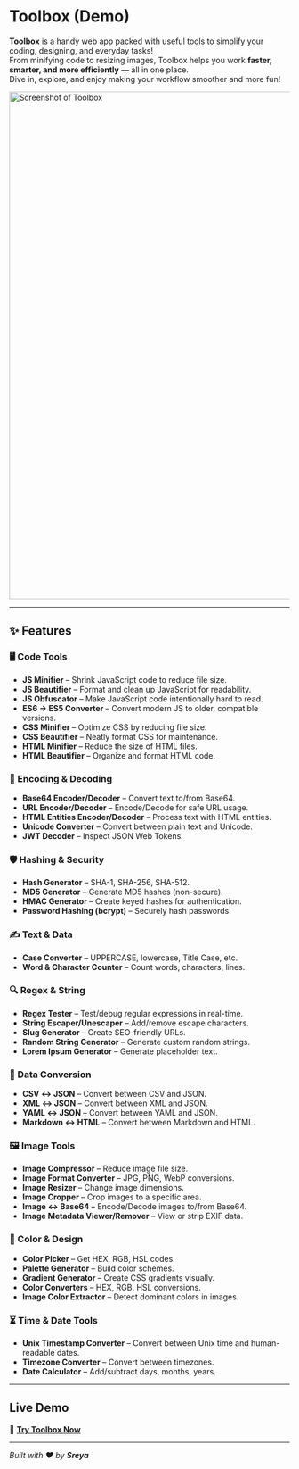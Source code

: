 # Toolbox (Demo)

**Toolbox** is a handy web app packed with useful tools to simplify your coding, designing, and everyday tasks!  
From minifying code to resizing images, Toolbox helps you work **faster, smarter, and more efficiently** — all in one place.  
Dive in, explore, and enjoy making your workflow smoother and more fun!  

<img width="1917" height="910" alt="Screenshot of Toolbox" src="https://github.com/user-attachments/assets/f260a23e-48a4-4b7d-99d9-b17b53f0526a" />

---

## ✨ Features

### 🖥 Code Tools
- **JS Minifier** – Shrink JavaScript code to reduce file size.  
- **JS Beautifier** – Format and clean up JavaScript for readability.  
- **JS Obfuscator** – Make JavaScript code intentionally hard to read.  
- **ES6 → ES5 Converter** – Convert modern JS to older, compatible versions.  
- **CSS Minifier** – Optimize CSS by reducing file size.  
- **CSS Beautifier** – Neatly format CSS for maintenance.  
- **HTML Minifier** – Reduce the size of HTML files.  
- **HTML Beautifier** – Organize and format HTML code.

### 🔐 Encoding & Decoding
- **Base64 Encoder/Decoder** – Convert text to/from Base64.  
- **URL Encoder/Decoder** – Encode/Decode for safe URL usage.  
- **HTML Entities Encoder/Decoder** – Process text with HTML entities.  
- **Unicode Converter** – Convert between plain text and Unicode.  
- **JWT Decoder** – Inspect JSON Web Tokens.

### 🛡 Hashing & Security
- **Hash Generator** – SHA-1, SHA-256, SHA-512.  
- **MD5 Generator** – Generate MD5 hashes (non-secure).  
- **HMAC Generator** – Create keyed hashes for authentication.  
- **Password Hashing (bcrypt)** – Securely hash passwords.

### ✍ Text & Data
- **Case Converter** – UPPERCASE, lowercase, Title Case, etc.  
- **Word & Character Counter** – Count words, characters, lines.

### 🔍 Regex & String
- **Regex Tester** – Test/debug regular expressions in real-time.  
- **String Escaper/Unescaper** – Add/remove escape characters.  
- **Slug Generator** – Create SEO-friendly URLs.  
- **Random String Generator** – Generate custom random strings.  
- **Lorem Ipsum Generator** – Generate placeholder text.

### 🔄 Data Conversion
- **CSV ↔ JSON** – Convert between CSV and JSON.  
- **XML ↔ JSON** – Convert between XML and JSON.  
- **YAML ↔ JSON** – Convert between YAML and JSON.  
- **Markdown ↔ HTML** – Convert between Markdown and HTML.

### 🖼 Image Tools
- **Image Compressor** – Reduce image file size.  
- **Image Format Converter** – JPG, PNG, WebP conversions.  
- **Image Resizer** – Change image dimensions.  
- **Image Cropper** – Crop images to a specific area.  
- **Image ↔ Base64** – Encode/Decode images to/from Base64.  
- **Image Metadata Viewer/Remover** – View or strip EXIF data.

### 🎨 Color & Design
- **Color Picker** – Get HEX, RGB, HSL codes.  
- **Palette Generator** – Build color schemes.  
- **Gradient Generator** – Create CSS gradients visually.  
- **Color Converters** – HEX, RGB, HSL conversions.  
- **Image Color Extractor** – Detect dominant colors in images.

### ⏳ Time & Date Tools
- **Unix Timestamp Converter** – Convert between Unix time and human-readable dates.  
- **Timezone Converter** – Convert between timezones.  
- **Date Calculator** – Add/subtract days, months, years.

---

## Live Demo
🔗 **[Try Toolbox Now](https://toolbox-private.vercel.app/)**

---

*Built with ❤️ by **Sreya***
